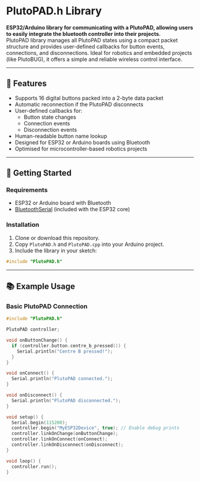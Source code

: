 # PlutoPAD.h Library

**ESP32/Arduino library for communicating with a PlutoPAD, allowing users to easily integrate the bluetooth controller into their projects.**  
PlutoPAD library manages all PlutoPAD states using a compact packet structure and provides user-defined callbacks for button events, connections, and disconnections. Ideal for robotics and embedded projects (like PlutoBUG), it offers a simple and reliable wireless control interface.

---

## 🔧 Features

- Supports 16 digital buttons packed into a 2-byte data packet  
- Automatic reconnection if the PlutoPAD disconnects  
- User-defined callbacks for:
  - Button state changes
  - Connection events
  - Disconnection events  
- Human-readable button name lookup  
- Designed for ESP32 or Arduino boards using Bluetooth
- Optimised for microcontroller-based robotics projects

---

## 🚀 Getting Started

### Requirements

- ESP32 or Arduino board with Bluetooth
- [BluetoothSerial](https://www.arduino.cc/reference/en/libraries/bluetoothserial/) (included with the ESP32 core)

### Installation

1. Clone or download this repository.
2. Copy `PlutoPAD.h` and `PlutoPAD.cpp` into your Arduino project.
3. Include the library in your sketch:

```cpp
#include "PlutoPAD.h"
```

---

## 📚 Example Usage

### Basic PlutoPAD Connection
```cpp
#include "PlutoPAD.h"

PlutoPAD controller;

void onButtonChange() {
  if (controller.button.centre_b_pressed()) {
    Serial.println("Centre B pressed!");
  }
}

void onConnect() {
  Serial.println("PlutoPAD connected.");
}

void onDisconnect() {
  Serial.println("PlutoPAD disconnected.");
}

void setup() {
  Serial.begin(115200);
  controller.begin("MyESP32Device", true); // Enable debug prints
  controller.linkOnChange(onButtonChange);
  controller.linkOnConnect(onConnect);
  controller.linkOnDisconnect(onDisconnect);
}

void loop() {
  controller.run();
}
```


